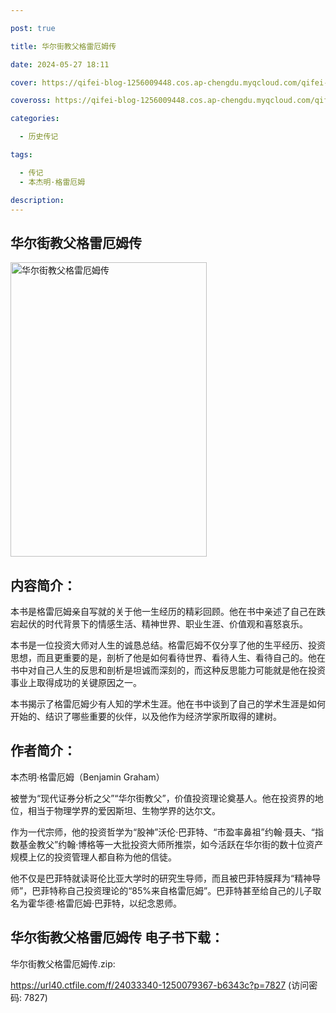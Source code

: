 ```yaml
---

post: true

title: 华尔街教父格雷厄姆传

date: 2024-05-27 18:11

cover: https://qifei-blog-1256009448.cos.ap-chengdu.myqcloud.com/qifei-blog/65f97a4f9f345e8d03c66d13.jpg

coveross: https://qifei-blog-1256009448.cos.ap-chengdu.myqcloud.com/qifei-blog/65f97a4f9f345e8d03c66d13.jpg

categories:

  - 历史传记

tags:

  - 传记
  - 本杰明·格雷厄姆

description:
---
```


##  华尔街教父格雷厄姆传

<img alt="华尔街教父格雷厄姆传 " class="aligncenter loading" data-was-processed="true" decoding="async" fetchpriority="high" height="471" src="https://qifei-blog-1256009448.cos.ap-chengdu.myqcloud.com/qifei-blog/65f97a4f9f345e8d03c66d13.jpg" style="cursor: zoom-in;" width="314"/>

## 内容简介：

本书是格雷厄姆亲自写就的关于他一生经历的精彩回顾。他在书中亲述了自己在跌宕起伏的时代背景下的情感生活、精神世界、职业生涯、价值观和喜怒哀乐。

本书是一位投资大师对人生的诚恳总结。格雷厄姆不仅分享了他的生平经历、投资思想，而且更重要的是，剖析了他是如何看待世界、看待人生、看待自己的。他在书中对自己人生的反思和剖析是坦诚而深刻的，而这种反思能力可能就是他在投资事业上取得成功的关键原因之一。

本书揭示了格雷厄姆少有人知的学术生涯。他在书中谈到了自己的学术生涯是如何开始的、结识了哪些重要的伙伴，以及他作为经济学家所取得的建树。

## 作者简介：

本杰明·格雷厄姆（Benjamin Graham）

被誉为“现代证券分析之父”“华尔街教父”，价值投资理论奠基人。他在投资界的地位，相当于物理学界的爱因斯坦、生物学界的达尔文。

作为一代宗师，他的投资哲学为“股神”沃伦·巴菲特、“市盈率鼻祖”约翰·聂夫、“指数基金教父”约翰·博格等一大批投资大师所推崇，如今活跃在华尔街的数十位资产规模上亿的投资管理人都自称为他的信徒。

他不仅是巴菲特就读哥伦比亚大学时的研究生导师，而且被巴菲特膜拜为“精神导师”，巴菲特称自己投资理论的“85%来自格雷厄姆”。巴菲特甚至给自己的儿子取名为霍华德·格雷厄姆·巴菲特，以纪念恩师。

## 华尔街教父格雷厄姆传 电子书下载：



华尔街教父格雷厄姆传.zip: 

https://url40.ctfile.com/f/24033340-1250079367-b6343c?p=7827 (访问密码: 7827)
